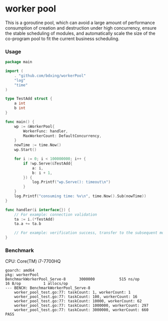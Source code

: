 # worker pool

This is a goroutine pool, which can avoid a large amount of performance consumption of creation and destruction under high concurrency, ensure the stable scheduling of modules, and automatically scale the size of the co-program pool to fit the current business scheduling.

### Usage 

```go
package main

import (
	. "github.com/bdxing/workerPool"
	"log"
	"time"
)

type TestAdd struct {
	a int
	b int
}

func main() {
	wp := &WorkerPool{
		WorkerFunc: handler,
		MaxWorkerCount: DefaultConcurrency,
	}
	nowTime := time.Now()
	wp.Start()

	for i := 0; i < 100000000; i++ {
		if !wp.Serve(&TestAdd{
			a: i,
			b: i + 1,
		}) {
			log.Printf("wp.Serve(): timeout\n")
		}
	}
	log.Printf("consuming time: %v\n", time.Now().Sub(nowTime))
}

func handler(i interface{}) {
	// For example: connection validation
	ta := i.(*TestAdd)
	ta.a += ta.b

	// For example: verification success, transfer to the subsequent module processing
}
```

### Benchmark

CPU: Core(TM) i7-7700HQ

```text
goarch: amd64
pkg: workerPool
BenchmarkWorkerPool_Serve-8   	 3000000	       515 ns/op	      16 B/op	       1 allocs/op
--- BENCH: BenchmarkWorkerPool_Serve-8
    worker_pool_test.go:77: taskCount: 1, workerCount: 1
    worker_pool_test.go:77: taskCount: 100, workerCount: 16
    worker_pool_test.go:77: taskCount: 10000, workerCount: 62
    worker_pool_test.go:77: taskCount: 1000000, workerCount: 297
    worker_pool_test.go:77: taskCount: 3000000, workerCount: 660
PASS
```